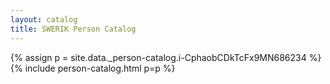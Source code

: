 ```yaml
---
layout: catalog
title: SWERIK Person Catalog
---
```

{% assign p = site.data._person-catalog.i-CphaobCDkTcFx9MN686234 %}
{% include person-catalog.html p=p %}

